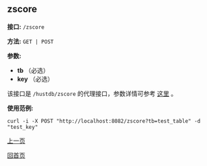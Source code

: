 ## zscore ##

**接口:** `/zscore`

**方法:** `GET | POST`

**参数:** 

*  **tb** （必选）  
*  **key** （必选）  

该接口是 `/hustdb/zscore` 的代理接口，参数详情可参考 [这里](../hustdb/hustdb/zscore.md) 。

**使用范例:**

    curl -i -X POST "http://localhost:8082/zscore?tb=test_table" -d "test_key"

[上一页](../ha.md)

[回首页](../../index.md)